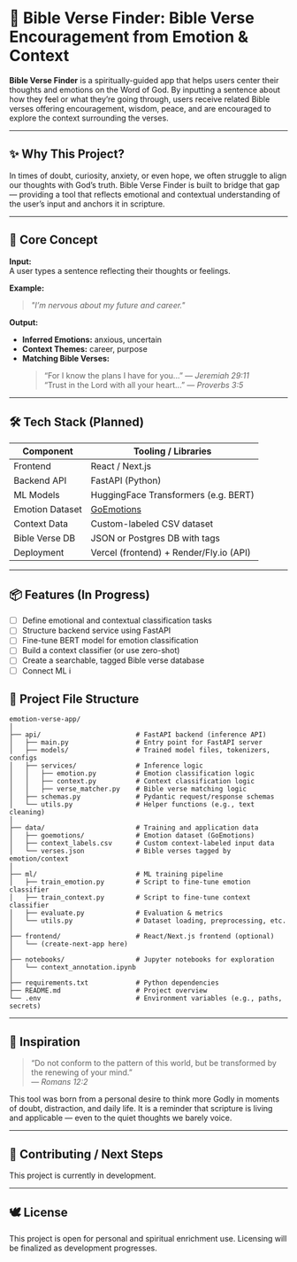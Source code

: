 # 🙏 Bible Verse Finder: Bible Verse Encouragement from Emotion & Context

**Bible Verse Finder** is a spiritually-guided app that helps users center their thoughts and emotions on the Word of God. By inputting a sentence about how they feel or what they’re going through, users receive related Bible verses offering encouragement, wisdom, peace, and are encouraged to explore the context surrounding the verses.

---

## ✨ Why This Project?

In times of doubt, curiosity, anxiety, or even hope, we often struggle to align our thoughts with God’s truth. Bible Verse Finder is built to bridge that gap — providing a tool that reflects emotional and contextual understanding of the user’s input and anchors it in scripture.

---

## 🧠 Core Concept

**Input:**  
A user types a sentence reflecting their thoughts or feelings.

**Example:**  
> _"I’m nervous about my future and career."_

**Output:**  
- **Inferred Emotions:** anxious, uncertain  
- **Context Themes:** career, purpose  
- **Matching Bible Verses:**
  > “For I know the plans I have for you...” — *Jeremiah 29:11*  
  > “Trust in the Lord with all your heart...” — *Proverbs 3:5*

---

## 🛠️ Tech Stack (Planned)

| Component        | Tooling / Libraries                     |
|------------------|------------------------------------------|
| Frontend         | React / Next.js                          |
| Backend API      | FastAPI (Python)                         |
| ML Models        | HuggingFace Transformers (e.g. BERT)     |
| Emotion Dataset  | [GoEmotions](https://github.com/google-research/goemotions) |
| Context Data     | Custom-labeled CSV dataset               |
| Bible Verse DB   | JSON or Postgres DB with tags            |
| Deployment       | Vercel (frontend) + Render/Fly.io (API)  |

---

## 📦 Features (In Progress)

- [ ] Define emotional and contextual classification tasks
- [ ] Structure backend service using FastAPI
- [ ] Fine-tune BERT model for emotion classification
- [ ] Build a context classifier (or use zero-shot)
- [ ] Create a searchable, tagged Bible verse database
- [ ] Connect ML i

## 📁 Project File Structure

```
emotion-verse-app/
│
├── api/                        # FastAPI backend (inference API)
│   ├── main.py                 # Entry point for FastAPI server
│   ├── models/                 # Trained model files, tokenizers, configs
│   ├── services/               # Inference logic
│   │   ├── emotion.py          # Emotion classification logic
│   │   ├── context.py          # Context classification logic
│   │   ├── verse_matcher.py    # Bible verse matching logic
│   ├── schemas.py              # Pydantic request/response schemas
│   └── utils.py                # Helper functions (e.g., text cleaning)
│
├── data/                       # Training and application data
│   ├── goemotions/             # Emotion dataset (GoEmotions)
│   ├── context_labels.csv      # Custom context-labeled input data
│   └── verses.json             # Bible verses tagged by emotion/context
│
├── ml/                         # ML training pipeline
│   ├── train_emotion.py        # Script to fine-tune emotion classifier
│   ├── train_context.py        # Script to fine-tune context classifier
│   ├── evaluate.py             # Evaluation & metrics
│   └── utils.py                # Dataset loading, preprocessing, etc.
│
├── frontend/                   # React/Next.js frontend (optional)
│   └── (create-next-app here)
│
├── notebooks/                  # Jupyter notebooks for exploration
│   └── context_annotation.ipynb
│
├── requirements.txt            # Python dependencies
├── README.md                   # Project overview
└── .env                        # Environment variables (e.g., paths, secrets)
```



---

## 🙌 Inspiration

> “Do not conform to the pattern of this world, but be transformed by the renewing of your mind.”  
> — *Romans 12:2*

This tool was born from a personal desire to think more Godly in moments of doubt, distraction, and daily life. It is a reminder that scripture is living and applicable — even to the quiet thoughts we barely voice.

---

## 🚧 Contributing / Next Steps

This project is currently in development.

---

## 🕊️ License

This project is open for personal and spiritual enrichment use. Licensing will be finalized as development progresses.

